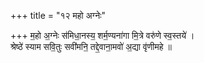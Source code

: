 +++
title = "१२ महो अग्नेः"

+++
म॒हो अ॒ग्नेः स॑मिधा॒नस्य॒ शर्म॒ण्यना॑गा मि॒त्रे वरु॑णे स्व॒स्तये॑ ।  
श्रेष्ठे॑ स्याम सवि॒तुः सवी॑मनि॒ तद्दे॒वाना॒मवो॑ अ॒द्या वृ॑णीमहे ॥
